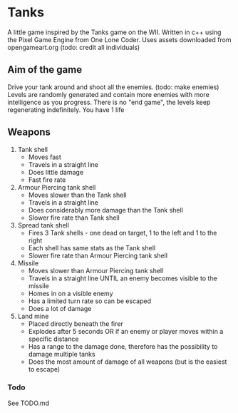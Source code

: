 # Tanks
A little game inspired by the Tanks game on the WII.
Written in c++ using the Pixel Game Engine from One Lone Coder.
Uses assets downloaded from opengameart.org (todo: credit all individuals)

## Aim of the game
Drive your tank around and shoot all the enemies.
(todo: make enemies)
Levels are randomly generated and contain more enemies with more intelligence
as you progress.
There is no "end game", the levels keep regenerating indefinitely.
You have 1 life

## Weapons

1. Tank shell
   - Moves fast
   - Travels in a straight line
   - Does little damage
   - Fast fire rate
2. Armour Piercing tank shell
   - Moves slower than the Tank shell
   - Travels in a straight line
   - Does considerably more damage than the Tank shell
   - Slower fire rate than Tank shell
3. Spread tank shell
   - Fires 3 Tank shells - one dead on target, 1 to the left and 1 to the right
   - Each shell has same stats as the Tank shell
   - Slower fire rate than Armour Piercing tank shell
4. Missile
   - Moves slower than Armour Piercing tank shell
   - Travels in a straight line UNTIL an enemy becomes visible to the missile
   - Homes in on a visible enemy
   - Has a limited turn rate so can be escaped
   - Does a lot of damage
5. Land mine
   - Placed directly beneath the firer
   - Explodes after 5 seconds OR if an enemy or player moves within a specific distance
   - Has a range to the damage done, therefore has the possibility to damage multiple tanks
   - Does the most amount of damage of all weapons (but is the easiest to escape)




### Todo
See TODO.md